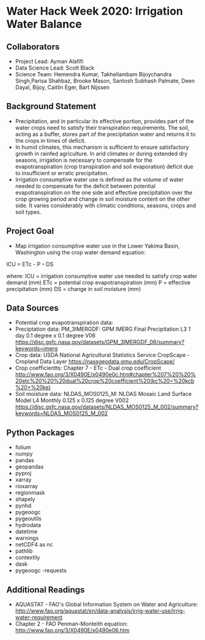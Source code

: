 # Water Hack Week 2020: Irrigation Water Balance

## Collaborators 
- Project Lead: Ayman Alafifi
- Data Science Lead: Scott Black
- Science Team: Hemendra Kumar, Takhellambam Bijoychandra Singh,Parisa Shahbaz, Brooke Mason, Santosh Subhash Palmate, Deen Dayal, Bijoy, Caitlin Eger, Bart Nijssen 

## Background Statement
- Precipitation, and in particular its effective portion, provides part of the water crops need to satisfy their transpiration requirements. The soil, acting as a buffer, stores part of the precipitation water and returns it to the crops in times of deficit. 
- In humid climates, this mechanism is sufficient to ensure satisfactory growth in rainfed agriculture. In arid climates or during extended dry seasons, irrigation is necessary to compensate for the evapotranspiration (crop transpiration and soil evaporation) deficit due to insufficient or erratic precipitation.
- Irrigation consumptive water use is defined as the volume of water needed to compensate for the deficit between potential evapotranspiration on the one side and effective precipitation over the crop growing period and change in soil moisture content on the other side. It varies considerably with climatic conditions, seasons, crops and soil types.

## Project Goal
- Map irrigation consumptive water use in the Lower Yakima Basin, Washington using the crop water demand equation:

ICU = ETc - P – DS

where:
ICU = irrigation consumptive water use needed to satisfy crop water demand (mm)
ETc = potential crop evapotranspiration (mm)
P = effective precipitation (mm)
DS = change in soil moisture (mm)

## Data Sources
- Potential crop evapotranspiration data:
- Preciptation data: PM_3IMERGDF: GPM IMERG Final Precipitation L3 1 day 0.1 degree x 0.1 degree V06
https://disc.gsfc.nasa.gov/datasets/GPM_3IMERGDF_06/summary?keywords=imerg
- Crop data: USDA National Agricultural Statistics Service CropScape - Cropland Data Layer
https://nassgeodata.gmu.edu/CropScape/
- Crop coefficientts: Chapter 7 - ETc - Dual crop coefficient
http://www.fao.org/3/X0490E/x0490e0c.htm#chapter%207%20%20%20etc%20%20%20dual%20crop%20coefficient%20(kc%20=%20kcb%20+%20ke)
- Soil moisture data: NLDAS_MOS0125_M: NLDAS Mosaic Land Surface Model L4 Monthly 0.125 x 0.125 degree V002 https://disc.gsfc.nasa.gov/datasets/NLDAS_MOS0125_M_002/summary?keywords=NLDAS_MOS0125_M_002

## Python Packages
- folium
- numpy
- pandas
- geopandas
- pyproj
- xarray
- rioxarray
- regionmask
- shapely 
- pynhd
- pygeoogc
- pygeoutils
- hydrodata 
- datetime
- warnings
- netCDF4 as nc
- pathlib
- contextily
- dask
- pygeoogc
-requests

## Additional Readings
- AQUASTAT - FAO's Global Information System on Water and Agriculture: http://www.fao.org/aquastat/en/data-analysis/irrig-water-use/irrig-water-requirement
- Chapter 2 - FAO Penman-Monteith equation: http://www.fao.org/3/X0490E/x0490e06.htm
